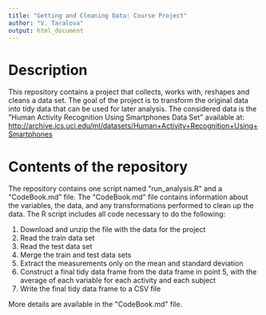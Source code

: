 ```yaml
---
title: "Getting and Cleaning Data: Course Project"
author: "V. Taralova"
output: html_document
---
```


# Description

This repository contains a project that collects, works with, reshapes and cleans a data set. The goal of the project is to transform the original data into tidy data that can be used for later analysis. The considered data is the "Human Activity Recognition Using Smartphones Data Set" available at: <http://archive.ics.uci.edu/ml/datasets/Human+Activity+Recognition+Using+Smartphones> 
 
# Contents of the repository

The repository contains one script named "run_analysis.R" and a "CodeBook.md"
file. The "CodeBook.md" file contains information about the variables, the data, and any transformations performed to clean up the data. The R script  includes all code necessary to do the following:

1. Download and unzip the file with the data for the project
2. Read the train data set 
3. Read the test data set
4. Merge the train and test data sets 
5. Extract the measurements only on the mean and standard deviation 
6. Construct a final tidy data frame from the data frame in point 5, with the average of each variable for each activity and each subject 
7. Write the final tidy data frame to a CSV file 

More details are available in the "CodeBook.md" file.
